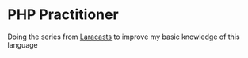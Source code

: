 # PHP Practitioner

Doing the series from [Laracasts](https://laracasts.com/series/php-for-beginners) to improve my basic knowledge of this language
